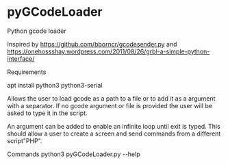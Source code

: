 # pyGCodeLoader
Python gcode loader

Inspired by https://github.com/bborncr/gcodesender.py and https://onehossshay.wordpress.com/2011/08/26/grbl-a-simple-python-interface/

Requirements

apt install python3 python3-serial

Allows the user to load gcode as a path to a file or to add it as a argument with a separator.
If no gcode argument or file is provided the user will be asked to type it in the script.

An argument can be added to enable an infinite loop until exit is typed.
This should allow a user to create a screen and send commands from a different script"PHP".

Commands
python3 pyGCodeLoader.py --help
